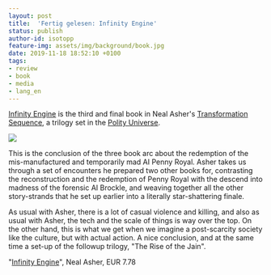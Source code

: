 ```yaml
---
layout: post
title:  'Fertig gelesen: Infinity Engine'
status: publish
author-id: isotopp
feature-img: assets/img/background/book.jpg
date: 2019-11-18 18:52:10 +0100
tags:
- review
- book
- media
- lang_en
---
```

[Infinity Engine](https://www.amazon.de/Infinity-Engine-Transformation-Book-Three/dp/159780889X)
is the third and final book in Neal Asher's
[Transformation Sequence](https://www.amazon.de/gp/product/B0725J2WXN/ref=series_rw_dp_sw),
a trilogy set in the [Polity Universe](https://www.panmacmillan.com/blogs/science-fiction-and-fantasy/introduction-polity-universe-neal-asher).

[![](/uploads/2019/11/infinity-engine.jpg)](https://www.amazon.de/Infinity-Engine-Transformation-Book-Three/dp/159780889X)

This is the conclusion of the three book arc about the
redemption of the mis-manufactured and temporarily mad AI Penny
Royal. Asher takes us through a set of encounters he prepared
two other books for, contrasting the reconstruction and the
redemption of Penny Royal with the descend into madness of the
forensic AI Brockle, and weaving together all the other
story-strands that he set up earlier into a literally
star-shattering finale.

As usual with Asher, there is a lot of casual violence and
killing, and also as usual with Asher, the tech and the scale of
things is way over the top. On the other hand, this is what we
get when we imagine a post-scarcity society like the culture,
but with actual action. A nice conclusion, and at the same time
a set-up of the followup trilogy, "The Rise of the Jain".

"[Infinity Engine](https://www.amazon.de/Infinity-Engine-Transformation-Book-Three/dp/159780889X)", Neal Asher, EUR 7.78